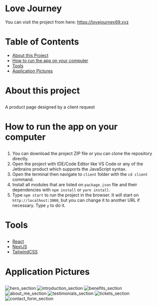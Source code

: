 # Love Journey

You can visit the project from here: https://lovejourney69.xyz

# Table of Contents
- <a href="#about">About this Project</a>
- <a href="#how-to-run">How to run the app on your computer</a>
- <a href="#tools">Tools</a>
- <a href="#application-pictures">Application Pictures</a>

# <p id="about">About this project</p>

A product page designed by a client request

# <p id="how-to-run">How to run the app on your computer</p>

1. You can download the project ZIP file or you can clone the repository directly.
2. Open the project with IDE/Code Editor like VS Code or any of the Jetbrains product which supports the JavaScript syntax.
4. Open the terminal then navigate to `client` folder with the `cd client` command.
5. Install all modules that are listed on `package.json` file and their dependencies with `npm install` or `yarn install`.
6. Type `npm start` to run the project in the browser. It will start on `http://localhost:3000`, but you can change it to another URL if necessary. Type `y` to do it.

# <p id="tools">Tools</p>

- <a href="https://react.dev/">React</a>
- <a href="https://nextjs.org/">NextJS</a>
- <a href="https://tailwindcss.com/">TailwindCSS</a>

# <p id="application-pictures">Application Pictures</p>
![hero_section](https://github.com/antoanparashkevov/antoanp-nextjs/assets/80749603/19d541a4-1a11-4938-a612-3a8d2fe2ee82)
![introduction_section](https://github.com/antoanparashkevov/antoanp-nextjs/assets/80749603/476e5455-d26f-4d95-94b1-3609459afc98)
![benefits_section](https://github.com/antoanparashkevov/antoanp-nextjs/assets/80749603/582ae152-6d3e-4eb9-853f-e1553c805e7f)
![about_me_section](https://github.com/antoanparashkevov/antoanp-nextjs/assets/80749603/95c142b2-1d04-454a-ab68-76f424eaa7cc)
![testimonials_section](https://github.com/antoanparashkevov/antoanp-nextjs/assets/80749603/b274339a-6bc5-440c-b17e-b7e011ef8489)
![tickets_section](https://github.com/antoanparashkevov/antoanp-nextjs/assets/80749603/9bf1d739-83ba-44a1-b821-681f410ce4ae)
![contact_form_section](https://github.com/antoanparashkevov/antoanp-nextjs/assets/80749603/8997bed7-d16e-4886-83a4-b62579efe1d8)








